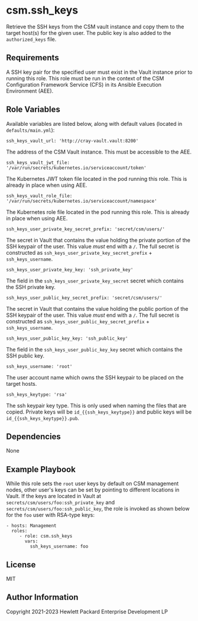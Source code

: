 csm.ssh_keys
=========

Retrieve the SSH keys from the CSM vault instance and copy them to the target
host(s) for the given user. The public key is also added to the `authorized_keys`
file.

Requirements
------------

A SSH key pair for the specified user must exist in the Vault instance prior to
running this role. This role must be run in the context of the CSM Configuration
Framework Service (CFS) in its Ansible Execution Environment (AEE).

Role Variables
--------------

Available variables are listed below, along with default values (located in
`defaults/main.yml`):

    ssh_keys_vault_url: 'http://cray-vault.vault:8200'

The address of the CSM Vault instance. This must be accessible to the AEE.

    ssh_keys_vault_jwt_file: '/var/run/secrets/kubernetes.io/serviceaccount/token'

The Kubernetes JWT token file located in the pod running this role. This is
already in place when using AEE.

    ssh_keys_vault_role_file: '/var/run/secrets/kubernetes.io/serviceaccount/namespace'

The Kubernetes role file located in the pod running this role. This is already
in place when using AEE.

    ssh_keys_user_private_key_secret_prefix: 'secret/csm/users/'

The secret in Vault that contains the value holding the private portion of the
SSH keypair of the user. This value *must* end with a `/`. The full secret is
constructed as `ssh_keys_user_private_key_secret_prefix` + `ssh_keys_username`.

    ssh_keys_user_private_key_key: 'ssh_private_key'

The field in the `ssh_keys_user_private_key_secret` secret which contains the SSH
private key.

    ssh_keys_user_public_key_secret_prefix: 'secret/csm/users/'

The secret in Vault that contains the value holding the public portion of the
SSH keypair of the user. This value *must* end with a `/`. The full secret is
constructed as `ssh_keys_user_public_key_secret_prefix` + `ssh_keys_username`.

    ssh_keys_user_public_key_key: 'ssh_public_key'

The field in the `ssh_keys_user_public_key_key` secret which contains the SSH
public key.

    ssh_keys_username: 'root'

The user account name which owns the SSH keypair to be placed on the target hosts.

    ssh_keys_keytype: 'rsa'

The ssh keypair key type. This is only used when naming the files that are copied.
Private keys will be `id_{{ssh_keys_keytype}}` and public keys will be
`id_{{ssh_keys_keytype}}.pub`.

Dependencies
------------

None

Example Playbook
----------------

While this role sets the `root` user keys by default on CSM management nodes,
other user's keys can be set by pointing to different locations in Vault. If the
keys are located in Vault at `secrets/csm/users/foo:ssh_private_key` and
`secrets/csm/users/foo:ssh_public_key`, the role is invoked as shown below for
the `foo` user with RSA-type keys:

    - hosts: Management
      roles:
         - role: csm.ssh_keys
           vars:
             ssh_keys_username: foo

License
-------

MIT

Author Information
------------------

Copyright 2021-2023 Hewlett Packard Enterprise Development LP
